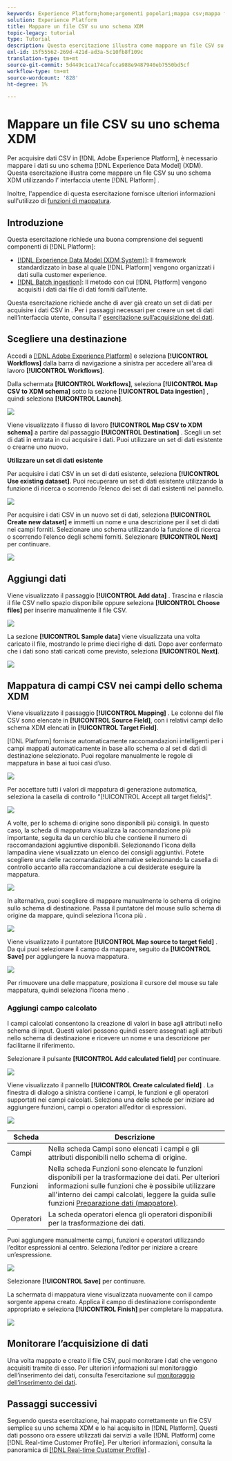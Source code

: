 ```yaml
---
keywords: Experience Platform;home;argomenti popolari;mappa csv;mappa file csv;mappa file csv su xdm;mappa csv su xdm;guida ui;
solution: Experience Platform
title: Mappare un file CSV su uno schema XDM
topic-legacy: tutorial
type: Tutorial
description: Questa esercitazione illustra come mappare un file CSV su uno schema XDM utilizzando l'interfaccia utente di Adobe Experience Platform.
exl-id: 15f55562-269d-421d-ad3a-5c10fb8f109c
translation-type: tm+mt
source-git-commit: 5d449c1ca174cafcca988e9487940eb7550bd5cf
workflow-type: tm+mt
source-wordcount: '828'
ht-degree: 1%

---
```


# Mappare un file CSV su uno schema XDM

Per acquisire dati CSV in [!DNL Adobe Experience Platform], è necessario mappare i dati su uno schema [!DNL Experience Data Model] (XDM). Questa esercitazione illustra come mappare un file CSV su uno schema XDM utilizzando l’ interfaccia utente [!DNL Platform] .

Inoltre, l&#39;appendice di questa esercitazione fornisce ulteriori informazioni sull&#39;utilizzo di [funzioni di mappatura](#mapping-functions).

## Introduzione

Questa esercitazione richiede una buona comprensione dei seguenti componenti di [!DNL Platform]:

- [[!DNL Experience Data Model (XDM System)]](../../xdm/home.md): Il framework standardizzato in base al quale  [!DNL Platform] vengono organizzati i dati sulla customer experience.
- [[!DNL Batch ingestion]](../batch-ingestion/overview.md): Il metodo con cui  [!DNL Platform] vengono acquisiti i dati dai file di dati forniti dall’utente.

Questa esercitazione richiede anche di aver già creato un set di dati per acquisire i dati CSV in . Per i passaggi necessari per creare un set di dati nell’interfaccia utente, consulta l’ [esercitazione sull’acquisizione dei dati](./ingest-batch-data.md).

## Scegliere una destinazione

Accedi a [[!DNL Adobe Experience Platform]](https://platform.adobe.com) e seleziona **[!UICONTROL Workflows]** dalla barra di navigazione a sinistra per accedere all&#39;area di lavoro **[!UICONTROL Workflows]**.

Dalla schermata **[!UICONTROL Workflows]**, seleziona **[!UICONTROL Map CSV to XDM schema]** sotto la sezione **[!UICONTROL Data ingestion]** , quindi seleziona **[!UICONTROL Launch]**.

![](../images/tutorials/map-a-csv-file/workflows.png)

Viene visualizzato il flusso di lavoro **[!UICONTROL Map CSV to XDM schema]** a partire dal passaggio **[!UICONTROL Destination]** . Scegli un set di dati in entrata in cui acquisire i dati. Puoi utilizzare un set di dati esistente o crearne uno nuovo.

**Utilizzare un set di dati esistente**

Per acquisire i dati CSV in un set di dati esistente, seleziona **[!UICONTROL Use existing dataset]**. Puoi recuperare un set di dati esistente utilizzando la funzione di ricerca o scorrendo l’elenco dei set di dati esistenti nel pannello.

![](../images/tutorials/map-a-csv-file/use-existing-dataset.png)

Per acquisire i dati CSV in un nuovo set di dati, seleziona **[!UICONTROL Create new dataset]** e immetti un nome e una descrizione per il set di dati nei campi forniti. Selezionare uno schema utilizzando la funzione di ricerca o scorrendo l’elenco degli schemi forniti. Selezionare **[!UICONTROL Next]** per continuare.

![](../images/tutorials/map-a-csv-file/create-new-dataset.png)

## Aggiungi dati

Viene visualizzato il passaggio **[!UICONTROL Add data]** . Trascina e rilascia il file CSV nello spazio disponibile oppure seleziona **[!UICONTROL Choose files]** per inserire manualmente il file CSV.

![](../images/tutorials/map-a-csv-file/add-data.png)

La sezione **[!UICONTROL Sample data]** viene visualizzata una volta caricato il file, mostrando le prime dieci righe di dati. Dopo aver confermato che i dati sono stati caricati come previsto, seleziona **[!UICONTROL Next]**.

![](../images/tutorials/map-a-csv-file/sample-data.png)

## Mappatura di campi CSV nei campi dello schema XDM

Viene visualizzato il passaggio **[!UICONTROL Mapping]** . Le colonne del file CSV sono elencate in **[!UICONTROL Source Field]**, con i relativi campi dello schema XDM elencati in **[!UICONTROL Target Field]**.

[!DNL Platform] fornisce automaticamente raccomandazioni intelligenti per i campi mappati automaticamente in base allo schema o al set di dati di destinazione selezionato. Puoi regolare manualmente le regole di mappatura in base ai tuoi casi d’uso.

![](../images/tutorials/map-a-csv-file/mapping-with-suggestions.png)

Per accettare tutti i valori di mappatura di generazione automatica, seleziona la casella di controllo &quot;[!UICONTROL Accept all target fields]&quot;.

![](../images/tutorials/map-a-csv-file/filled-mapping-with-suggestions.png)

A volte, per lo schema di origine sono disponibili più consigli. In questo caso, la scheda di mappatura visualizza la raccomandazione più importante, seguita da un cerchio blu che contiene il numero di raccomandazioni aggiuntive disponibili. Selezionando l’icona della lampadina viene visualizzato un elenco dei consigli aggiuntivi. Potete scegliere una delle raccomandazioni alternative selezionando la casella di controllo accanto alla raccomandazione a cui desiderate eseguire la mappatura.

![](../images/tutorials/map-a-csv-file/multiple-recommendations.png)

In alternativa, puoi scegliere di mappare manualmente lo schema di origine sullo schema di destinazione. Passa il puntatore del mouse sullo schema di origine da mappare, quindi seleziona l’icona più .

![](../images/tutorials/map-a-csv-file/mapping-with-suggestions-and-buttons.png)

Viene visualizzato il puntatore **[!UICONTROL Map source to target field]** . Da qui puoi selezionare il campo da mappare, seguito da **[!UICONTROL Save]** per aggiungere la nuova mappatura.

![](../images/tutorials/map-a-csv-file/manual-mapping.png)

Per rimuovere una delle mappature, posiziona il cursore del mouse su tale mappatura, quindi seleziona l’icona meno .

### Aggiungi campo calcolato

I campi calcolati consentono la creazione di valori in base agli attributi nello schema di input. Questi valori possono quindi essere assegnati agli attributi nello schema di destinazione e ricevere un nome e una descrizione per facilitarne il riferimento.

Selezionare il pulsante **[!UICONTROL Add calculated field]** per continuare.

![](../images/tutorials/map-a-csv-file/add-calculated-field.png)

Viene visualizzato il pannello **[!UICONTROL Create calculated field]** . La finestra di dialogo a sinistra contiene i campi, le funzioni e gli operatori supportati nei campi calcolati. Seleziona una delle schede per iniziare ad aggiungere funzioni, campi o operatori all’editor di espressioni.

![](../images/tutorials/map-a-csv-file/create-calculated-fields.png)

| Scheda | Descrizione |
| --------- | ----------- |
| Campi | Nella scheda Campi sono elencati i campi e gli attributi disponibili nello schema di origine. |
| Funzioni | Nella scheda Funzioni sono elencate le funzioni disponibili per la trasformazione dei dati. Per ulteriori informazioni sulle funzioni che è possibile utilizzare all&#39;interno dei campi calcolati, leggere la guida sulle funzioni [Preparazione dati (mappatore)](../../data-prep/functions.md). |
| Operatori | La scheda operatori elenca gli operatori disponibili per la trasformazione dei dati. |

Puoi aggiungere manualmente campi, funzioni e operatori utilizzando l’editor espressioni al centro. Seleziona l’editor per iniziare a creare un’espressione.

![](../images/tutorials/map-a-csv-file/create-calculated-field.png)

Selezionare **[!UICONTROL Save]** per continuare.

La schermata di mappatura viene visualizzata nuovamente con il campo sorgente appena creato. Applica il campo di destinazione corrispondente appropriato e seleziona **[!UICONTROL Finish]** per completare la mappatura.

![](../images/tutorials/map-a-csv-file/new-calculated-field.png)

## Monitorare l’acquisizione di dati

Una volta mappato e creato il file CSV, puoi monitorare i dati che vengono acquisiti tramite di esso. Per ulteriori informazioni sul monitoraggio dell’inserimento dei dati, consulta l’esercitazione sul [monitoraggio dell’inserimento dei dati](../../ingestion/quality/monitor-data-ingestion.md).

## Passaggi successivi

Seguendo questa esercitazione, hai mappato correttamente un file CSV semplice su uno schema XDM e lo hai acquisito in [!DNL Platform]. Questi dati possono ora essere utilizzati dai servizi a valle [!DNL Platform] come [!DNL Real-time Customer Profile]. Per ulteriori informazioni, consulta la panoramica di [[!DNL Real-time Customer Profile]](../../profile/home.md) .
